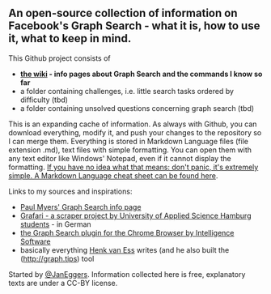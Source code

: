 ## An open-source collection of information on Facebook's Graph Search - what it is, how to use it, what to keep in mind. ##

This Github project consists of 

* **[the wiki](https://github.com/untergeekDE/FacebookGraphSearch/wiki/Home) - info pages about Graph Search and the commands I know so far**
* a folder containing challenges, i.e. little search tasks ordered by difficulty (tbd)
* a folder containing unsolved questions concerning graph search (tbd)

This is an expanding cache of information. As always with Github, you can download everything, modify it, and push your changes to the repository so I can merge them. Everything is stored in Markdown Language files (file extension .md), text files with simple formatting. You can open them with any text editor like Windows' Notepad, even if it cannot display the formatting. [If you have no idea what that means: don't panic, it's extremely simple. A Markdown Language cheat sheet can be found here](https://github.com/adam-p/markdown-here/wiki/Markdown-Cheatsheet).  

Links to my sources and inspirations:
* [Paul Myers' Graph Search info page]()
* [Grafari - a scraper project by University of Applied Science Hamburg students](https://github.com/repat/Grafari/wiki/Facebook-URL-Schemata) - in German
* [the Graph Search plugin for the Chrome Browser by Intelligence Software](http://www.intel-sw.com/blog/facebook-search/)
* basically everything [Henk van Ess](https://twitter.com/henkvaness) writes (and he also built the (http://graph.tips) tool

Started by [@JanEggers](http://twitter.com/janeggers). Information collected here is free, explanatory texts are under a CC-BY license. 
